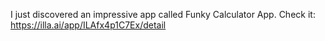 I just discovered an impressive app called Funky Calculator App. Check it: https://illa.ai/app/ILAfx4p1C7Ex/detail
